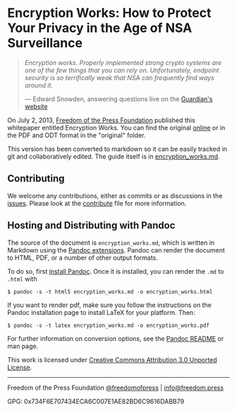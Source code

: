 # Encryption Works: How to Protect Your Privacy in the Age of NSA Surveillance

> *Encryption works. Properly implemented strong crypto systems are one of the few things that you can rely on. Unfortunately, endpoint security is so terrifically weak that NSA can frequently find ways around it.*
>
> — Edward Snowden, answering questions live on the [Guardian's website](http://www.guardian.co.uk/world/2013/jun/17/edward-snowden-nsa-files-whistleblower)

On July 2, 2013, [Freedom of the Press Foundation](https://pressfreedomfoundation.org/) published this whitepaper entitled Encryption Works. You can find the original [online](https://pressfreedomfoundation.org/encryption-works) or in the PDF and ODT format in the "original" folder.

This version has been converted to markdown so it can be easily tracked in git and collaboratively edited. The guide itself is in [encryption_works.md](https://github.com/micahflee/encryption-works/blob/master/encryption_works.md).

## Contributing

We welcome any contributions, either as commits or as discussions in the [issues](https://github.com/freedomofpress/encryption-works/issues). Please look at the [contribute](CONTRIBUTING.md) file for more information.

## Hosting and Distributing with Pandoc

The source of the document is `encryption_works.md`, which is written in Markdown using the [Pandoc extensions]. Pandoc can render the document to HTML, PDF, or a number of other output formats.

To do so, first [install Pandoc](http://johnmacfarlane.net/pandoc/installing.html). Once it is installed, you can render the `.md` to `.html` with

    $ pandoc -s -t html5 encryption_works.md -o encryption_works.html

If you want to render pdf, make sure you follow the instructions on the Pandoc installation page to install LaTeX for your platform. Then:

    $ pandoc -s -t latex encryption_works.md -o encryption_works.pdf

For further information on conversion options, see the [Pandoc README] or man page.

[Pandoc extensions]: http://johnmacfarlane.net/pandoc/README.html#pandocs-markdown "Pandoc Markdown extensions"
[Pandoc README]: http://johnmacfarlane.net/pandoc/README.html "Pandoc README"

This work is licensed under [Creative Commons Attribution 3.0 Unported License](https://creativecommons.org/licenses/by/3.0/).

---

Freedom of the Press Foundation
[@freedomofpress](https://twitter.com/freedomofpress) | info@freedom.press

GPG: 0x734F6E707434ECA6C007E1AE82BD6C9616DABB79
